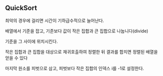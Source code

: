## QuickSort



최악의 경우에 걸리면 시간이 기하급수적으로 늘어난다.

배열에서 기준을 잡고, 기준보다 값이 작은 집합과 큰 집합으로 나눕니다(divide)

기준을 그 사이에 위치시킨다.

작은 집합과 큰 집합을 대상으로 재귀호출하여 정렬한 뒤 결과를 합치면 정렬된 배열을 얻을 수 있다



마지막 원소를 피벗으로 삼고, 피벗보다 작은 집합의 인덱스 i를 -1로 설정한다.

